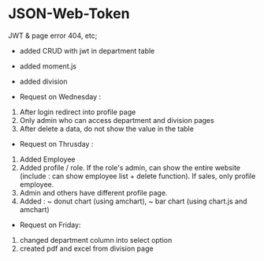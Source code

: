 # JSON-Web-Token
JWT &amp; page error 404, etc;
- added CRUD with jwt in department table
- added moment.js
- added division

- Request on Wednesday : 
1. After login redirect into profile page
2. Only admin who can access department and division pages
3. After delete a data, do not show the value in the table

- Request on Thrusday : 
1. Added Employee
2. Added profile / role. If the role's admin, can show the entire website (include : can show employee list + delete function).
If sales, only profile employee.
3. Admin and others have different profile page.
4. Added : 
~ donut chart (using amchart),
~ bar chart (using chart.js and amchart)

- Request on Friday:
1. changed department column into select option
2. created pdf and excel from division page

